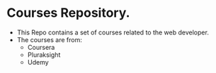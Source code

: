 # Courses Repository.
* This Repo contains a set of courses related to the web developer.
* The courses are from:
    *   Coursera
    *   Pluraksight
    *   Udemy